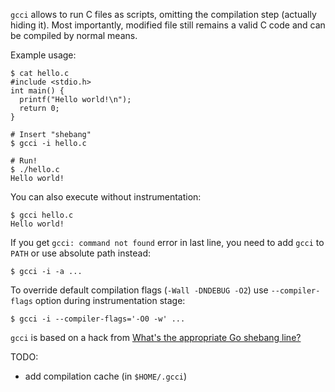 `gcci` allows to run C files as scripts, omitting the compilation step
(actually hiding it).  Most importantly, modified file still remains
a valid C code and can be compiled by normal means.

Example usage:
```
$ cat hello.c
#include <stdio.h>
int main() {
  printf("Hello world!\n");
  return 0;
}

# Insert "shebang"
$ gcci -i hello.c

# Run!
$ ./hello.c
Hello world!
```

You can also execute without instrumentation:
```
$ gcci hello.c
Hello world!
```

If you get `gcci: command not found` error in last line, you need to add `gcci` to `PATH`
or use absolute path instead:
```
$ gcci -i -a ...
```

To override default compilation flags (`-Wall -DNDEBUG -O2`) use `--compiler-flags` option
during instrumentation stage:
```
$ gcci -i --compiler-flags='-O0 -w' ...
```

`gcci` is based on a hack from [What's the appropriate Go shebang line?](https://stackoverflow.com/questions/7707178/whats-the-appropriate-go-shebang-line)

TODO:
* add compilation cache (in `$HOME/.gcci`)
